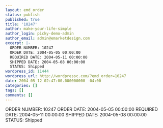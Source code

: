 ```yaml
---
layout: emd_order
status: publish
published: true
title: '10247'
author: make-your-life-simple
author_login: picky-demo-admin
author_email: admin@emarketdesign.com
excerpt: |-
  ORDER NUMBER: 10247
  ORDER DATE: 2004-05-05 00:00:00
  REQUIRED DATE: 2004-05-11 00:00:00
  SHIPPED DATE: 2004-05-08 00:00:00
  STATUS: Shipped
wordpress_id: 11444
wordpress_url: http://wordpressc.com/?emd_order=10247
date: 2004-05-12 02:47:00.000000000 -04:00
categories: []
tags: []
comments: []
---
```

ORDER NUMBER: 10247
ORDER DATE: 2004-05-05 00:00:00
REQUIRED DATE: 2004-05-11 00:00:00
SHIPPED DATE: 2004-05-08 00:00:00
STATUS: Shipped
